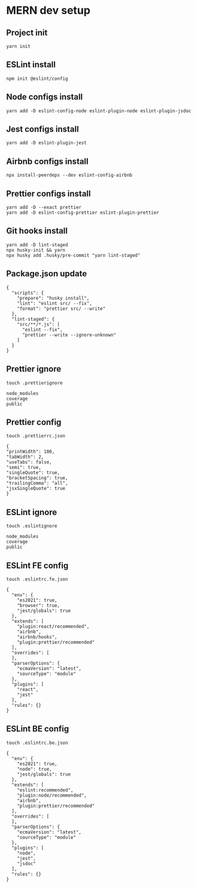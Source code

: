 # MERN dev setup

## Project init
```
yarn init
```

## ESLint install
```
npm init @eslint/config
```

## Node configs install
```
yarn add -D eslint-config-node eslint-plugin-node eslint-plugin-jsdoc
```

## Jest configs install
```
yarn add -D eslint-plugin-jest
```

## Airbnb configs install
```
npx install-peerdeps --dev eslint-config-airbnb
```

## Prettier configs install
```
yarn add -D --exact prettier
yarn add -D eslint-config-prettier eslint-plugin-prettier
```

## Git hooks install
```
yarn add -D lint-staged
npx husky-init && yarn
npx husky add .husky/pre-commit "yarn lint-staged"
```

## Package.json update
```
{
  "scripts": {
    "prepare": "husky install",
    "lint": "eslint src/ --fix",
    "format": "prettier src/ --write"
  },
  "lint-staged": {
    "src/**/*.js": [
      "eslint --fix",
      "prettier --write --ignore-unknown"
    ]
  }
}
```

## Prettier ignore
```
touch .prettierignore
```
```
node_modules
coverage
public
```

## Prettier config
```
touch .prettierrc.json
```
```
{
"printWidth": 100,
"tabWidth": 2,
"useTabs": false,
"semi": true,
"singleQuote": true,
"bracketSpacing": true,
"trailingComma": "all",
"jsxSingleQuote": true
}
```

## ESLint ignore
```
touch .eslintignore
```
```
node_modules
coverage
public
```

## ESLint FE config
```
touch .eslintrc.fe.json
```
```
{
  "env": {
    "es2021": true,
    "browser": true,
    "jest/globals": true
  },
  "extends": [
    "plugin:react/recommended",
    "airbnb",
    "airbnb/hooks",
    "plugin:prettier/recommended"
  ],
  "overrides": [
  ],
  "parserOptions": {
    "ecmaVersion": "latest",
    "sourceType": "module"
  },
  "plugins": [
    "react",
    "jest"
  ],
  "rules": {}
}
```

## ESLint BE config
```
touch .eslintrc.be.json
```
```
{
  "env": {
    "es2021": true,
    "node": true,
    "jest/globals": true
  },
  "extends": [
    "eslint:recommended",
    "plugin:node/recommended",
    "airbnb",
    "plugin:prettier/recommended"
  ],
  "overrides": [
  ],
  "parserOptions": {
    "ecmaVersion": "latest",
    "sourceType": "module"
  },
  "plugins": [
    "node",
    "jest",
    "jsdoc"
  ],
  "rules": {}
}
```